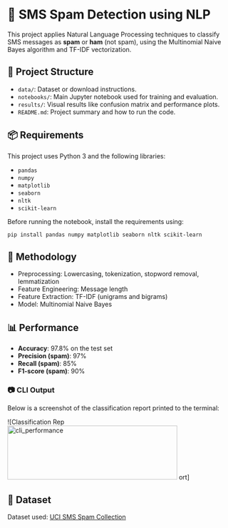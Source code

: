 # 📧 SMS Spam Detection using NLP

This project applies Natural Language Processing techniques to classify SMS messages as **spam** or **ham** (not spam), using the Multinomial Naive Bayes algorithm and TF-IDF vectorization.

## 📂 Project Structure
- `data/`: Dataset or download instructions.
- `notebooks/`: Main Jupyter notebook used for training and evaluation.
- `results/`: Visual results like confusion matrix and performance plots.
- `README.md`: Project summary and how to run the code.

## 📦 Requirements

This project uses Python 3 and the following libraries:

- `pandas`
- `numpy`
- `matplotlib`
- `seaborn`
- `nltk`
- `scikit-learn`

Before running the notebook, install the requirements using:

```bash
pip install pandas numpy matplotlib seaborn nltk scikit-learn
```

## 🧠 Methodology
- Preprocessing: Lowercasing, tokenization, stopword removal, lemmatization
- Feature Engineering: Message length
- Feature Extraction: TF-IDF (unigrams and bigrams)
- Model: Multinomial Naive Bayes

## 📊 Performance
- **Accuracy**: 97.8% on the test set
- **Precision (spam)**: 97%
- **Recall (spam)**: 85%
- **F1-score (spam)**: 90%

### 📷 CLI Output

Below is a screenshot of the classification report printed to the terminal:

![Classification Rep<img width="381" height="121" alt="cli_performance" src="https://github.com/user-attachments/assets/89c2273e-05d4-41bd-bba9-a1c86a40c72f" />
ort]

## 📁 Dataset
Dataset used: [UCI SMS Spam Collection](https://www.kaggle.com/datasets/uciml/sms-spam-collection-dataset)



